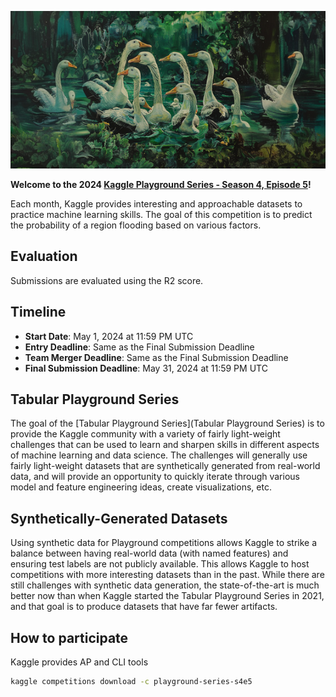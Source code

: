 ![swan on a lake](./images/header.png)

**Welcome to the 2024 [Kaggle Playground Series - Season 4, Episode 5](https://www.kaggle.com/competitions/playground-series-s4e5)!**

Each month, Kaggle provides interesting and approachable datasets to practice
machine learning skills. The goal of this competition is to predict the
probability of a region flooding based on various factors.

## Evaluation

Submissions are evaluated using the R2 score.

## Timeline

- **Start Date**: May 1, 2024 at 11:59 PM UTC
- **Entry Deadline**: Same as the Final Submission Deadline
- **Team Merger Deadline**: Same as the Final Submission Deadline
- **Final Submission Deadline**: May 31, 2024 at 11:59 PM UTC

## Tabular Playground Series

The goal of the [Tabular Playground Series](Tabular Playground Series) is to
provide the Kaggle community with a variety of fairly light-weight challenges
that can be used to learn and sharpen skills in different aspects of machine
learning and data science. The challenges will generally use fairly light-weight
datasets that are synthetically generated from real-world data, and will provide
an opportunity to quickly iterate through various model and feature engineering
ideas, create visualizations, etc.

## Synthetically-Generated Datasets

Using synthetic data for Playground competitions allows Kaggle to strike a
balance between having real-world data (with named features) and ensuring test
labels are not publicly available. This allows Kaggle to host competitions with
more interesting datasets than in the past. While there are still challenges
with synthetic data generation, the state-of-the-art is much better now than
when Kaggle started the Tabular Playground Series in 2021, and that goal is to
produce datasets that have far fewer artifacts.

## How to participate

Kaggle provides AP and CLI tools

```bash
kaggle competitions download -c playground-series-s4e5
```